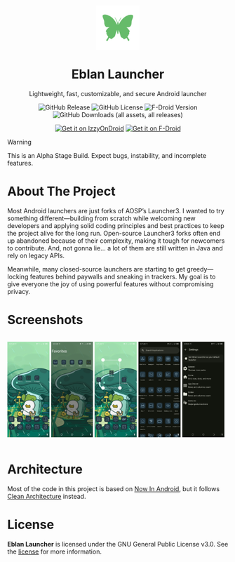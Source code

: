 <div align = "center">

<img width="100" src="app/src/main/ic_launcher-playstore.png" alt="Geto" align="center">

# Eblan Launcher

Lightweight, fast, customizable, and secure Android launcher

![GitHub Release](https://img.shields.io/github/v/release/JackEblan/EblanLauncher?style=for-the-badge)
![GitHub License](https://img.shields.io/github/license/JackEblan/EblanLauncher?style=for-the-badge)
![F-Droid Version](https://img.shields.io/f-droid/v/com.eblan.launcher?style=for-the-badge)
![GitHub Downloads (all assets, all releases)](https://img.shields.io/github/downloads/JackEblan/EblanLauncher/total?style=for-the-badge)

[<img src="https://gitlab.com/IzzyOnDroid/repo/-/raw/master/assets/IzzyOnDroid.png" alt="Get it on IzzyOnDroid" height="80">](https://apt.izzysoft.de/packages/com.eblan.launcher)
[<img src="https://fdroid.gitlab.io/artwork/badge/get-it-on.png" alt="Get it on F-Droid" height="80">](https://f-droid.org/en/packages/com.eblan.launcher/)

</div>

> [!WARNING]
> This is an Alpha Stage Build. Expect bugs, instability, and incomplete features.

# About The Project

Most Android launchers are just forks of AOSP’s Launcher3. I wanted to try something
different—building from scratch while welcoming new developers and applying solid coding principles
and best practices to keep the project alive for the long run. Open-source Launcher3 forks often end
up abandoned because of their complexity, making it tough for newcomers to contribute. And, not
gonna lie… a lot of them are still written in Java and rely on legacy APIs.

Meanwhile, many closed-source launchers are starting to get greedy—locking features behind paywalls
and sneaking in trackers. My goal is to give everyone the joy of using powerful features without
compromising privacy.

# Screenshots

<div style="width:100%; display:flex; justify-content:space-between;">

[<img src="fastlane/metadata/android/en-US/images/phoneScreenshots/1.jpg" width=19% alt="1">](fastlane/metadata/android/en-US/images/phoneScreenshots/1.jpg)
[<img src="fastlane/metadata/android/en-US/images/phoneScreenshots/2.jpg" width=19% alt="2">](fastlane/metadata/android/en-US/images/phoneScreenshots/2.jpg)
[<img src="fastlane/metadata/android/en-US/images/phoneScreenshots/3.jpg" width=19% alt="3">](fastlane/metadata/android/en-US/images/phoneScreenshots/3.jpg)
[<img src="fastlane/metadata/android/en-US/images/phoneScreenshots/4.jpg" width=19% alt="4">](fastlane/metadata/android/en-US/images/phoneScreenshots/4.jpg)
[<img src="fastlane/metadata/android/en-US/images/phoneScreenshots/5.jpg" width=19% alt="5">](fastlane/metadata/android/en-US/images/phoneScreenshots/5.jpg)

</div>

# Architecture

Most of the code in this project is based
on [Now In Android](https://github.com/android/nowinandroid), but it
follows [Clean Architecture](https://blog.cleancoder.com/uncle-bob/2012/08/13/the-clean-architecture.html)
instead.

# License

**Eblan Launcher** is licensed under the GNU General Public License v3.0. See the [license](LICENSE)
for more
information.
